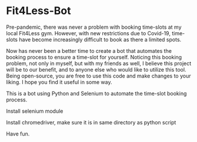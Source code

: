 # Fit4Less-Bot

Pre-pandemic, there was never a problem with booking time-slots at my local Fit4Less gym.  However, with new restrictions due to Covid-19, time-slots have become increasingly difficult to book as there a limited spots.  

Now has never been a better time to create a bot that automates the booking process to ensure a time-slot for yourself.  Noticing this booking problem, not only in myself, but with my friends as well, I believe this project will be to our benefit, and to anyone else who would like to utilize this tool.  Being open-source, you are free to use this code and make changes to your liking.  I hope you find it useful in some way.

This is a bot using Python and Selenium to automate the time-slot booking process.

Install selenium module

Install chromedriver, make sure it is in same directory as python script

Have fun.
